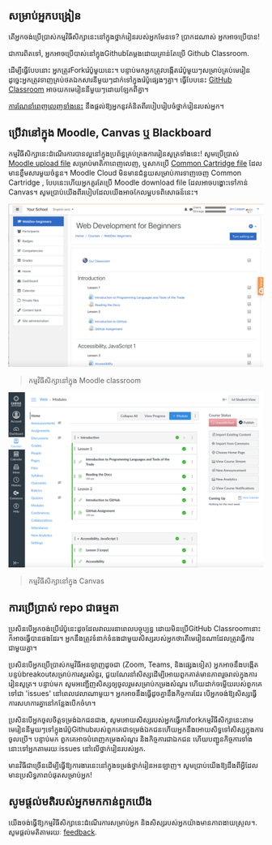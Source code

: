 ## សម្រាប់អ្នកបង្រៀន

តេីអ្នកចង់ប្រេីប្រាស់កម្មវិធីសិក្សានេះនៅក្នុងថ្នាក់រៀនរបស់អ្នកមែនទេ? ប្រាកដណាស់ អ្នកអាចប្រេីបាន!

ជាការពិតទៅ, អ្នកអាចប្រេីបាស់នៅក្នុងGithubតែម្តងដោយគ្រាន់តែប្រេី Github Classroom.

ដេីម្បីធ្វេីបែបនោះ អ្នកត្រូវForkរ៉េប៉ូមួយនេះ។ បន្ទាប់មកអ្នកត្រូវបង្កេីតរ៉េប៉ូមួយៗសម្រាប់គ្រប់មេរៀន ដូច្នេះអ្នកត្រូវទាញគ្រប់ថតឯកសារនីមួយៗដាក់ទៅក្នុងរ៉េប៉ូផ្សេងៗគ្នា។ ធ្វេីបែបនេះ [GitHub Classroom](https://classroom.github.com/classrooms) អាចយកមេរៀននីមួយៗដោយឡែកពីគ្នា។

[ការណែនាំពេញលេញទាំងនេះ](https://github.blog/2020-03-18-set-up-your-digital-classroom-with-github-classroom/) នឹងផ្តល់ឱ្យអ្នកនូវគំនិតពីរបៀបរៀបចំថ្នាក់រៀនរបស់អ្នក។

## ប្រេីវានៅក្នុង Moodle, Canvas ឬ Blackboard

កម្មវិធីសិក្សានេះដំណើរការបានល្អនៅក្នុងប្រព័ន្ធគ្រប់គ្រងការរៀនសូត្រទាំងនេះ! សូមប្រេីប្រាស់ [Moodle upload file](/teaching-files/webdev-moodle.mbz) សម្រាប់មាតិកាពេញលេញ, ឬសាកប្រេី [Common Cartridge file](/teaching-files/webdev-common-cartridge.imscc) ដែលមានខ្លឹមសារមួយចំនួន។ Moodle Cloud មិនមានជំនួយសម្រាប់ការទាញចេញ Common Cartridge , បែបនេះហេីយអ្នកគួរតែប្រេី Moodle download file ដែលអាចបង្ហោះទៅកាន់ Canvas។ សូមប្រាប់យើងពីរបៀបដែលយើងអាចកែលម្អបទពិសោធន៍នេះ។

![Moodle](/teaching-files/moodle.png)
> កម្មវិធីសិក្សានៅក្នុង Moodle classroom

![Canvas](/teaching-files/canvas.png)
> កម្មវិធីសិក្សានៅក្នុង Canvas

## ការប្រើប្រាស់ repo ជាធម្មតា

ប្រសិនបើអ្នកចង់ប្រើរ៉េប៉ូនេះដូចដែលវាឈរនាពេលបច្ចុប្បន្ន ដោយមិនប្រើGitHub Classroomនោះក៏អាចធ្វើបានផងដែរ។ អ្នកនឹងត្រូវទំនាក់ទំនងជាមួយសិស្សរបស់អ្នកថាតើមេរៀនណាដែលត្រូវធ្វើការជាមួយគ្នា។

ប្រសិនបេីអ្នកប្រេីប្រាស់កម្មវិធីអនឡាញដូចជា (Zoom, Teams, និងផ្សេងទៀត) អ្នកអាចនឹងបង្កេីតបន្ទប់breakoutសម្រាប់ការសួរសំនួរ, ជួយណែរនាំសិស្សដេីម្បីអោយពួកគាត់មានភាពរួចរាល់ក្នុងការរៀនសូត្រ។ បន្ទាប់​មក សូម​អញ្ជើញ​សិស្ស​ឲ្យ​ចូលរួម​សម្រាប់​កម្រង​សំណួរ ហើយ​ដាក់​ចម្លើយ​របស់​ពួកគេទៅជា 'issues' នៅពេលវេលាណាមួយ។ អ្នក​អាច​នឹង​ធ្វើ​ដូចគ្នា​នឹង​កិច្ចការ​ដែរ បើ​អ្នក​ចង់​ឱ្យ​សិស្ស​ធ្វើការ​សហការ​គ្នា​នៅ​កន្លែង​បើកចំហ។

ប្រសិនបើអ្នកចូលចិត្តទម្រង់ឯកជនជាង, សូមអោយសិស្សរបស់អ្នកធ្វេីការforkកម្មវិធីសិក្សានេះតាមមេរៀននីមួយៗទៅក្នុងរ៉េប៉ូGithubរបស់ពួកគេជាទម្រង់ឯកជនហេីយអ្នកនឹងអោយសិទ្ធទៅសិស្សក្នុងការចូលប្រេី។ បន្ទាប់មក ពួកគេ​អាច​បំពេញ​កម្រង​សំណួរ និង​កិច្ចការ​ជា​ឯកជន ហើយ​បញ្ជូន​​កិច្ចការទាំងនោះទៅ​អ្នក​តាមរយៈ​ issues ​នៅលើ​ថ្នាក់រៀន​របស់អ្នក.

មានវិធីជាច្រើនដើម្បីធ្វើឱ្យការងារនេះនៅក្នុងទម្រង់ថ្នាក់រៀនអនឡាញ។ សូមប្រាប់យើងឱ្យដឹងពីអ្វីដែលមានប្រសិទ្ធភាពបំផុតសម្រាប់អ្នក!

## សូមផ្តល់មតិរបស់អ្នកមកកាន់ពួកយេីង

យើងចង់ធ្វើឱ្យកម្មវិធីសិក្សានេះដំណើរការសម្រាប់អ្នក និងសិស្សរបស់អ្នកយ៉ាងមានភាពងាយស្រួល។. សូមផ្តល់មតិតាមរយៈ [feedback](https://forms.microsoft.com/Pages/ResponsePage.aspx?id=v4j5cvGGr0GRqy180BHbR2humCsRZhxNuI79cm6n0hRUQzRVVU9VVlU5UlFLWTRLWlkyQUxORTg5WS4u).
